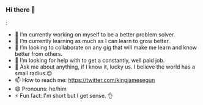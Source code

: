### Hi there 👋
:

- 🔭 I’m currently working on myself to be a better problem solver.
- 🌱 I’m currently learning as much as I can learn to grow better.
- 👯 I’m looking to collaborate on any gig that will make me learn and know better from others.
- 🤔 I’m looking for help with to get a constantly, well paid job.
- 💬 Ask me about anything, if I know it, lucky us. I believe the world has a small radius.😉
- 📫 How to reach me: https://twitter.com/kingjamesegun
- 😄 Pronouns: he/him
- ⚡ Fun fact: I'm short but I get sense. 👌

